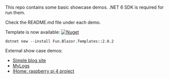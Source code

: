 This repo contains some basic showcase demos. .NET 6 SDK is required for run them.

Check the README.md file under each demo.

Template is now available: [![Nuget](https://img.shields.io/nuget/v/Fun.Blazor.Templates)](https://www.nuget.org/packages/Fun.Blazor.Templates)

```shell
dotnet new --install Fun.Blazor.Templates::2.0.2
```

External show case demos:

- [Simple blog site](https://github.com/slaveOftime/Slaveoftime.Site)
- [MyLogs](https://github.com/slaveOftime/MyLogs)
- [IHome: raspberry pi 4 project](https://github.com/slaveOftime/IHome)
